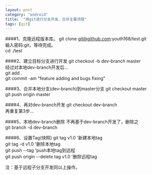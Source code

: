 ```yaml
---
layout: post
category: "android"
title:  "用git进行分支开发、合并主要流程"
tags: [git]
---
```

####1、克隆远程版本库。
git clone git@github.com:youth168/test.git  
输入密码:git，等待完成。  
cd ./test

####2、建立目标分支进行开发
git checkout -b dev-branch master  
经过对本地dev-branch开发后...  
git add .  
git commit -am "feature adding and bugs fixing"

####3、合并本地分支(dev-branch)到master分支
git checkout master  
git push origin master

####4、再对dev-branch开发
git checkout dev-branch  
再重复第3步...

####5、本地dev-branch删除
不再基于dev-branch开发了，删除之  
git branch -d dev-branch

####6、设置Tag(快照)
git tag v1.0 '新建本地tag  
git tag -d v1.0 '删除本地tag  
git push --tag 'push本地tag到远程  
git push origin --delete tag v1.0 '删除远程tag  

注：基于远程子分支开发同以上操作。